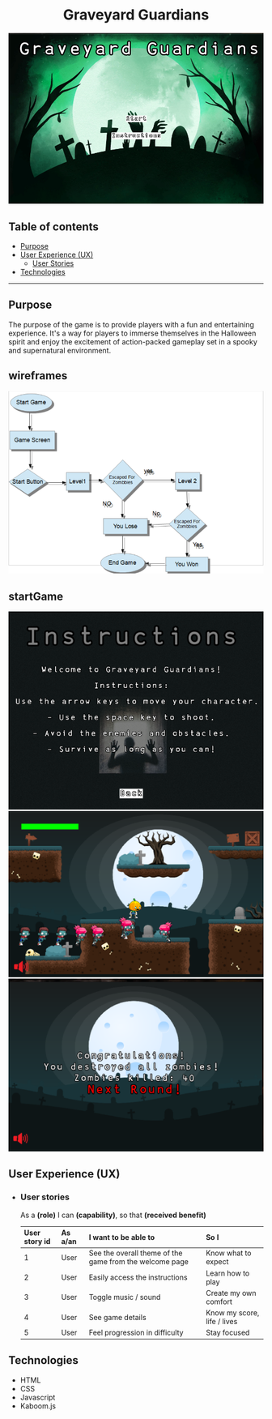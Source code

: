 <h1 align="center"><strong>Graveyard Guardians</strong></h1>

![Graveyard Guardians Home screen banner](./assets/images/home_screen_banner.png)

## Table of contents
* [Purpose](#purpose)
* [User Experience (UX)](#user-experience-ux)
    * [User Stories](#user-stories)
* [Technologies](#technologies)



***

## Purpose
The purpose of the game is to provide players with a fun and entertaining experience. It's a way for players to immerse themselves in the Halloween spirit and enjoy the excitement of action-packed gameplay set in a spooky and supernatural environment.

## wireframes

![wireframe](./assets/images/wireframe.png)

## startGame
![Instructions](./assets/images/howplay.png)
<br>
![firstlook](./assets/images/startpage.png)
<br>
![NextRoundlook](./assets/images/nextground.png)
<br>
                 
## User Experience (UX)
-   ### User stories
    As a **(role)** I can **(capability)**, so that **(received benefit)**

    | User story id | As a/an | I want to be able to | So I |
    |---------------|---------|----------------------|----------|
    | 1 | User | See the overall theme of the game from the welcome page | Know what to expect |
    | 2 | User | Easily access the instructions | Learn how to play |
    | 3 | User | Toggle music / sound | Create my own comfort |
    | 4 | User | See game details | Know my score, life / lives |
    | 5 | User | Feel progression in difficulty | Stay focused |

## Technologies

* HTML
* CSS
* Javascript
* Kaboom.js